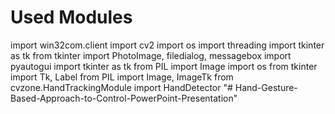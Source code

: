 <!-- Hand Gesture Based Approach to Control
PowerPoint Presentation -->

# Used Modules
import win32com.client
import cv2
import os
import threading
import tkinter as tk
from tkinter import PhotoImage, filedialog, messagebox
import pyautogui
import tkinter as tk
from PIL import Image
import os
from tkinter import Tk, Label
from PIL import Image, ImageTk
from cvzone.HandTrackingModule import HandDetector
"# Hand-Gesture-Based-Approach-to-Control-PowerPoint-Presentation" 
